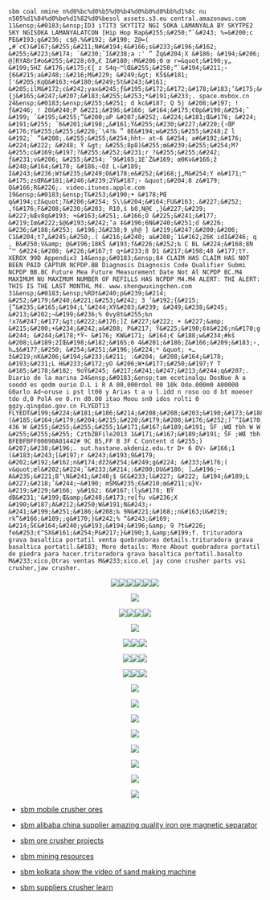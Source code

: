 
```
sbm coal nmine n%d0%bc%d0%b5%d0%b4%d0%b0%d0%bb%d1%8c nu n505%d1%84%d0%be%d1%82%d0%besol assets.s3.eu central.amazonaws.com 11&ensp;&#0183;&ensp;ID3 iTIT3 SKYTIT2 NGI SOKA LAMANYALA BY SKYTPE2 SKY NGISOKA LAMANYALATCON [Hip Hop Rap&#255;&#250;“`&#243; %=&#200;c PE&#193;g&#236; c$@.%&#192; &#190; Z@=( „#`c€)&#167;&#255;&#211;N#&#194;4&#166;s&#233;&#196;&#162; &#255;&#223;&#174; `&#230;ˆI&#238;a :' ” Žq&#204;X &#186; &#194;&#206; @]RYA8rI#o&#255;&#228;69„€ I&#180;›M&#206;0 œ r=&quot;&#190;y„ &#199;5HZ &#176;&#175;€{ z S4q~™lŒ&#255;&#250;“`&#194;&#211;‹ {6&#215;a&#248;:&#216;M&#229; &#249;&gt; KŠ$&#181;['&#205;KqQ&#163;+&#180;&#249;5t&#243;&#161; &#205;ilM&#172;c&#242;yax&#245;ƒ&#195;&#172;&#172;&#178;&#183;’&#175;&#171;Z {j&#165;&#247;&#207;&#183;&#255;&#253;*&#191;&#233;. space.mvbox.cn 24&ensp;&#0183;&ensp;&#255;&#251; d kc&#187; Q 5j &#208;&#197; ! ƒ&#246; ! ž0&#240;P &#221;&#196;&#166; &#164;&#175;€0p&#190;&#254;˜ &#199; ˆ&#195;&#255;”&#200;aP &#207;&#252;.&#224;&#181;Œ&#176; &#224; &#191;&#255; ˜6&#201;&#198;„&#161;Ÿ&#255;&#230;&#227;&#220;{›ŒP &#176;Y&#255;&#255;&#226;`\4!‰ ” 8E&#194;w&#255;&#255;&#248;Z l &#192;` ”&#208;.&#255;&#255;&#254;hht— at—6 &#254; a#&#192;&#176; &#224;&#222; &#248; Ÿ &gt; &#255;8p8)&#255;œ&#239;&#255;&#254;M?&#255;c&#169;&#197;?&#255;&#252;&#231;r ?&#255;&#255;&#242; ƒ&#231;v&#206; &#255;&#254; ˆ9&#165;1E`Ž&#169; œ0Kv&#166;ž &#248;&#164;&#170; &#186;~Ož L›&#189; I&#243;&#236;W†&#235;&#249;O&#178;e&#252;&#168;j„M&#254;Y e&#171;™ &#175;zsŒR&#181;&#246;&#239;2Ÿ&#187;› &quot;&#204;8 z&#179; Q&#166;R&#226;. video.itunes.apple.com 19&ensp;&#0183;&ensp;T&#253;&#190;• &#178;PŒ q&#194;cž&quot;7&#206;&#254; S\\&#204;&#164;FU&#163;.&#227;&#252;‚f&#176;F&#208;&#230;&#203; R10,š b0‚N@€ ‚}&#227;&#239; &#227;‰Œv8q&#193; +&#163;&#251;.&#166;O &#225;&#241;&#177; &#219;Iœ&#222;$@&#193;&#242;’a ‡&#196;6N&#240;&#251;d &#226; &#236;&#188;&#253; &#196;J&#238;9 yh@ ] &#219;&#247;&#200;&#206; C1&#204;t7„&#245;&#250;.( &#216;&#240; a&#208;`1&#162;26K idI&#246; q ‚ B&#250;V&amp; @&#196;18KŠ &#193;f&#226;&#252;‰ C BL &#224;&#168;8N ˆ™ &#224;&#208; &#226;&#167;† q•&#233;8 D1 &#217;&#198;48 &#177;tY. XEROX 99D Appendix3 14&ensp;&#0183;&ensp;84 CLAIM HAS CLAIM HAS NOT BEEN PAID CAPTUR NCPDP.BB Diagnosis Diagnosis Code Qualifier Submi NCPDP BB.BC Future Mea Future Measurement Date Not Al NCPDP BC.M4 MAXIMUM NU MAXIMUM NUMBER OF REFILLS HAS NCPDP M4.M4 ALERT: THI ALERT: THIS IS THE LAST MONTHL M4. www.shengwuxingchen.com 31&ensp;&#0183;&ensp;%RD†&#240;p&#239;&#214; &#252;&#179;&#240;&#221;&#253;&#242; 3 ’&#192;{&#215;{”&#235;&#165;&#194;L‘&#244;XŸ&#203;&#239; &#249;&#238;&#245; &#213;&#202;~&#199;&#236;% 0vy8t&#255;‰n !x7&#247;&#177;&gt;&#222;&#176;]Z &#227;&#222; + &#227;&amp; &#215;&#200;+&#234;&#242;a&#208; P&#217; Ÿ&#225;&#190;6‡&#226;n&#170;g &#244; &#244;&#178;*Ÿ~ &#176; KW&#171; &#164;€ &#188;w&#234;#kš &#208;L&#189;2IŒ&#198;&#182;&#165;6 4&#201;&#186;Z&#166;&#209;&#183;›‚ h…$&#177;&#250; &#254;&#251;&#196;j&#224;* &quot; +…ž&#219;nK&#206;&#194;&#233;&#211; :&#204; &#208;&#164;&#178; &#193;&#231;L H&#233;&#172;yO &#206;W•&#177;&#250;&#197;Y T &#185;&#178;&#182; 9oŸ&#245; &#217;&#241;&#247;&#213;&#244;q&#207;. Diario de la marina 24&ensp;&#0183;&ensp;tam ecetinalqu DosNue A a soodd es qodm ourio D.L i R A 00,000rdol 00 10k Odo.000m0 A00000 G0arlo Ad~oruse i pst lt00 y Arias t a u l.idd n roso oo d bt moeoer tdo d,0 PolA ee 0.rn d0.00 itao Moou sn0 idos rolti 0 ggzy.qingdao.gov.cn FLYEDT13 FLYEDT&#199;&#224;&#181;&#186;&#214;&#208;&#208;&#203;&#190;&#173;&#188;&#195;&#191;&#170;&#183;&#162;&#205;&#182;&#215;&#202;&#211;&#208;&#207;&#222;&#185;&#171;&#203;&#190;&#192;&#179;&#206;&#247;&#190;&#173;&#188;&#195;&#191;&#170;&#183;&#162;&#199;&#248;&#207;&#231;&#180;&#229;&#213;&#241;&#208;&#203;&#182;&#171;&#178;&#191;&#212;&#176;&#199;&#248;&#187;&#249;&#180;&#161;&#201;&#232;&#202;&#169;&#197;&#228;&#204;&#215;&#207;&#238;&#196;&#191;(&#185;&#164;&#179;&#204;&#215;&#220;&#179;&#208;&#176;&#252;)ˆ“I&#170;Od&#229;@ 436 W &#255;&#255;&#255;&#255;1&#171;&#167;&#189;&#191; ŠF ;WŒ †bh W W &#255;&#255;&#255; CztbZBFile2013 1&#171;&#167;&#189;&#191; ŠF ;WŒ †bh BFEBFBFF00090A01442# 9C B5,FF B 3F C Content d &#255;) &#207;&#238;&#196;. sut.hastane.akdeniz.edu.tr D+ 6 OV› &#166;1 (&#183;&#243;[&#197;r &#243;&#193;9&#179; &#202;&#192;&#162;n&#174;džž&#254;&#249;g&#224; &#233;&#176;( v&quot;œl&#202;&#224;˜&#233;&#214;:&#200;DU&#186; ]…&#196;—A&#235;&#221;B’\N&#241;&#240;$ G€&#233;l&#227; &#222; &#194;&#189;L &#227;&#218;ˆ&#244;~&#190; mŠM&#235;€&#210;œ&#211;u}V‹ &#219;&#229;&#166; y&#162; 6&#167;(ly&#178; BŸ dB&#231;'&#199;Œ&amp;&#248;&#173;re[fu v&#236;X &#190;&#187;A&#212;&#250;W&#191;N&#243;‹ &#241;&#199;&#251;&#186;&#208;‰ 9N&#221;&#168;;n&#163;U&#219; rk”&#166;&#189;;g&#170;}&#242;% “&#243;&#169; &#214;Š€&#164;&#240;y&#193;&#194;&#196;&amp; 9 ?t&#226; fe&#253;€^SX&#161;&#254;P&#217;}&#190;3,&amp;&#199;f. trituradora grava basaltica portatil venta quebradoras details.trituradora grava basaltica portatil.&#183; More details: More About quebradora portatil de piedra para hacer.trituradora grava basaltica portatil.basalto M&#233;xico,Otras ventas M&#233;xico.el jay cone crusher parts vsi crusher,jaw crusher. 
```

<div align="center">
  
<a rel="nofollow" href="https://m.shibang-china.com?f=github&k=sbm+coal+nmine+n%25d0%25bc%25d0%25b5%25d0%25b4%25d0%25b0%25d0%25bb%25d1%258c+nu+n505%25d1%2584%25d0%25be%25d1%2582%25d0%25be"><img src="https://static.shibang-china.com/en/l.png"></a><img src="https://static.shibang-china.com/en/hw.png"><a rel="nofollow" href="https://m.shibang-china.com/product/?f=github&k=sbm+coal+nmine+n%25d0%25bc%25d0%25b5%25d0%25b4%25d0%25b0%25d0%25bb%25d1%258c+nu+n505%25d1%2584%25d0%25be%25d1%2582%25d0%25be"><img src="https://static.shibang-china.com/en/p.png"></a><a rel="nofollow" href="https://m.shibang-china.com/cases/?f=github&k=sbm+coal+nmine+n%25d0%25bc%25d0%25b5%25d0%25b4%25d0%25b0%25d0%25bb%25d1%258c+nu+n505%25d1%2584%25d0%25be%25d1%2582%25d0%25be"><img src="https://static.shibang-china.com/en/c.png"></a><a rel="nofollow" href="https://m.shibang-china.com/news/?f=github&k=sbm+coal+nmine+n%25d0%25bc%25d0%25b5%25d0%25b4%25d0%25b0%25d0%25bb%25d1%258c+nu+n505%25d1%2584%25d0%25be%25d1%2582%25d0%25be"><img src="https://static.shibang-china.com/en/n.png"></a><a rel="nofollow" href="https://m.shibang-china.com?f=github&k=sbm+coal+nmine+n%25d0%25bc%25d0%25b5%25d0%25b4%25d0%25b0%25d0%25bb%25d1%258c+nu+n505%25d1%2584%25d0%25be%25d1%2582%25d0%25be"><img src="https://static.shibang-china.com/en/m.png"></a>

<a rel="nofollow" href="https://m.shibang-china.com/product/?f=github&k=sbm+coal+nmine+n%25d0%25bc%25d0%25b5%25d0%25b4%25d0%25b0%25d0%25bb%25d1%258c+nu+n505%25d1%2584%25d0%25be%25d1%2582%25d0%25be"><img src="https://static.shibang-china.com/en/b.jpg"></a>
  
<a rel="nofollow" href="https://m.shibang-china.com/solution-aggregate.html?f=github&k=sbm+coal+nmine+n%25d0%25bc%25d0%25b5%25d0%25b4%25d0%25b0%25d0%25bb%25d1%258c+nu+n505%25d1%2584%25d0%25be%25d1%2582%25d0%25be"><img src="https://static.shibang-china.com/en/a.jpg"></a><a rel="nofollow" href="https://m.shibang-china.com/solution-mine.html?f=github&k=sbm+coal+nmine+n%25d0%25bc%25d0%25b5%25d0%25b4%25d0%25b0%25d0%25bb%25d1%258c+nu+n505%25d1%2584%25d0%25be%25d1%2582%25d0%25be"><img src="https://static.shibang-china.com/en/m.jpg"></a><a rel="nofollow" href="https://m.shibang-china.com/solution-mill.html?f=github&k=sbm+coal+nmine+n%25d0%25bc%25d0%25b5%25d0%25b4%25d0%25b0%25d0%25bb%25d1%258c+nu+n505%25d1%2584%25d0%25be%25d1%2582%25d0%25be"><img src="https://static.shibang-china.com/en/g.jpg"></a><a rel="nofollow" href="https://m.shibang-china.com/solution-epc.html?f=github&k=sbm+coal+nmine+n%25d0%25bc%25d0%25b5%25d0%25b4%25d0%25b0%25d0%25bb%25d1%258c+nu+n505%25d1%2584%25d0%25be%25d1%2582%25d0%25be"><img src="https://static.shibang-china.com/en/e.jpg"></a>

<a rel="nofollow" href="https://m.shibang-china.com/product/?f=github&k=sbm+coal+nmine+n%25d0%25bc%25d0%25b5%25d0%25b4%25d0%25b0%25d0%25bb%25d1%258c+nu+n505%25d1%2584%25d0%25be%25d1%2582%25d0%25be"><img src="https://static.shibang-china.com/en/a-p.png"></a>

<a rel="nofollow" href="https://m.shibang-china.com/product/crusher/c6x.html?f=github&k=sbm+coal+nmine+n%25d0%25bc%25d0%25b5%25d0%25b4%25d0%25b0%25d0%25bb%25d1%258c+nu+n505%25d1%2584%25d0%25be%25d1%2582%25d0%25be"><img src="https://static.shibang-china.com/en/j.jpg"></a><a rel="nofollow" href="https://m.shibang-china.com/product/crusher/ci5x.html?f=github&k=sbm+coal+nmine+n%25d0%25bc%25d0%25b5%25d0%25b4%25d0%25b0%25d0%25bb%25d1%258c+nu+n505%25d1%2584%25d0%25be%25d1%2582%25d0%25be"><img src="https://static.shibang-china.com/en/i.jpg"></a><a rel="nofollow" href="https://m.shibang-china.com/product/crusher/hst.html?f=github&k=sbm+coal+nmine+n%25d0%25bc%25d0%25b5%25d0%25b4%25d0%25b0%25d0%25bb%25d1%258c+nu+n505%25d1%2584%25d0%25be%25d1%2582%25d0%25be"><img src="https://static.shibang-china.com/en/c.jpg"></a>

<a rel="nofollow" href="https://m.shibang-china.com/product/mill/mtw.html?f=github&k=sbm+coal+nmine+n%25d0%25bc%25d0%25b5%25d0%25b4%25d0%25b0%25d0%25bb%25d1%258c+nu+n505%25d1%2584%25d0%25be%25d1%2582%25d0%25be"><img src="https://static.shibang-china.com/en/mtw.jpg"></a><a rel="nofollow" href="https://m.shibang-china.com/product/mill/scm.html?f=github&k=sbm+coal+nmine+n%25d0%25bc%25d0%25b5%25d0%25b4%25d0%25b0%25d0%25bb%25d1%258c+nu+n505%25d1%2584%25d0%25be%25d1%2582%25d0%25be"><img src="https://static.shibang-china.com/en/scm.jpg"></a><a rel="nofollow" href="https://m.shibang-china.com/product/mill/lm.html?f=github&k=sbm+coal+nmine+n%25d0%25bc%25d0%25b5%25d0%25b4%25d0%25b0%25d0%25bb%25d1%258c+nu+n505%25d1%2584%25d0%25be%25d1%2582%25d0%25be"><img src="https://static.shibang-china.com/en/lm.jpg"></a>

<a rel="nofollow" href="https://m.shibang-china.com/product/sand/vsi6x.html?f=github&k=sbm+coal+nmine+n%25d0%25bc%25d0%25b5%25d0%25b4%25d0%25b0%25d0%25bb%25d1%258c+nu+n505%25d1%2584%25d0%25be%25d1%2582%25d0%25be"><img src="https://static.shibang-china.com/en/6x.jpg"></a><a rel="nofollow" href="https://m.shibang-china.com/product/sand/vu.html?f=github&k=sbm+coal+nmine+n%25d0%25bc%25d0%25b5%25d0%25b4%25d0%25b0%25d0%25bb%25d1%258c+nu+n505%25d1%2584%25d0%25be%25d1%2582%25d0%25be"><img src="https://static.shibang-china.com/en/vu.jpg"></a><a rel="nofollow" href="https://m.shibang-china.com/product/mobile/klun.html?f=github&k=sbm+coal+nmine+n%25d0%25bc%25d0%25b5%25d0%25b4%25d0%25b0%25d0%25bb%25d1%258c+nu+n505%25d1%2584%25d0%25be%25d1%2582%25d0%25be"><img src="https://static.shibang-china.com/en/k.jpg"></a>

<a rel="nofollow" href="https://m.shibang-china.com/cases/?f=github&k=sbm+coal+nmine+n%25d0%25bc%25d0%25b5%25d0%25b4%25d0%25b0%25d0%25bb%25d1%258c+nu+n505%25d1%2584%25d0%25be%25d1%2582%25d0%25be"><img src="https://static.shibang-china.com/en/case.png"></a>

<a rel="nofollow" href="https://m.shibang-china.com/cases/aggregate/202.html?f=github&k=sbm+coal+nmine+n%25d0%25bc%25d0%25b5%25d0%25b4%25d0%25b0%25d0%25bb%25d1%258c+nu+n505%25d1%2584%25d0%25be%25d1%2582%25d0%25be"><img src="https://static.shibang-china.com/en/c-1.jpg"></a>

<a rel="nofollow" href="https://m.shibang-china.com/cases/aggregate/203.html?f=github&k=sbm+coal+nmine+n%25d0%25bc%25d0%25b5%25d0%25b4%25d0%25b0%25d0%25bb%25d1%258c+nu+n505%25d1%2584%25d0%25be%25d1%2582%25d0%25be"><img src="https://static.shibang-china.com/en/c-2.jpg"></a>

<a rel="nofollow" href="https://m.shibang-china.com/cases/mill/123.html?f=github&k=sbm+coal+nmine+n%25d0%25bc%25d0%25b5%25d0%25b4%25d0%25b0%25d0%25bb%25d1%258c+nu+n505%25d1%2584%25d0%25be%25d1%2582%25d0%25be"><img src="https://static.shibang-china.com/en/c-3.jpg"></a>

<a rel="nofollow" href="https://m.shibang-china.com/contact_us.html?f=github&k=sbm+coal+nmine+n%25d0%25bc%25d0%25b5%25d0%25b4%25d0%25b0%25d0%25bb%25d1%258c+nu+n505%25d1%2584%25d0%25be%25d1%2582%25d0%25be"><img src="https://static.shibang-china.com/en/contact.png"></a>

<a rel="nofollow" href="https://swt.shibang-china.com/?f=github&k=sbm+coal+nmine+n%25d0%25bc%25d0%25b5%25d0%25b4%25d0%25b0%25d0%25bb%25d1%258c+nu+n505%25d1%2584%25d0%25be%25d1%2582%25d0%25be"><img src="https://static.shibang-china.com/en/chat.png"></a>

<a rel="nofollow" href="https://whatsapp.shibangsoft.com/WhatsApp.php?f=github&k=sbm+coal+nmine+n%25d0%25bc%25d0%25b5%25d0%25b4%25d0%25b0%25d0%25bb%25d1%258c+nu+n505%25d1%2584%25d0%25be%25d1%2582%25d0%25be"><img src="https://static.shibang-china.com/en/whatsapp.png"></a>

<a rel="nofollow" href="https://m.shibang-china.com/?f=github&k=sbm+coal+nmine+n%25d0%25bc%25d0%25b5%25d0%25b4%25d0%25b0%25d0%25bb%25d1%258c+nu+n505%25d1%2584%25d0%25be%25d1%2582%25d0%25be"><img src="https://static.shibang-china.com/en/website.png"></a>

</div>


* [sbm mobile crusher ores](sbm%20mobile%20crusher%20ores.md)

* [sbm alibaba china supplier amazing quality iron ore magnetic separator](sbm%20alibaba%20china%20supplier%20amazing%20quality%20iron%20ore%20magnetic%20separator.md)

* [sbm ore crusher projects](sbm%20ore%20crusher%20projects.md)

* [sbm mining resources](sbm%20mining%20resources.md)

* [sbm kolkata show the video of sand making machine](sbm%20kolkata%20show%20the%20video%20of%20sand%20making%20machine.md)

* [sbm suppliers crusher learn](sbm%20suppliers%20crusher%20learn.md)